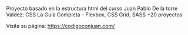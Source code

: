 Proyecto basado en la estructura html del curso Juan Pablo De la torre Valdez:
CSS La Guía Completa - Flexbox, CSS Grid, SASS +20 proyectos

Visita su página: https://codigoconjuan.com/
